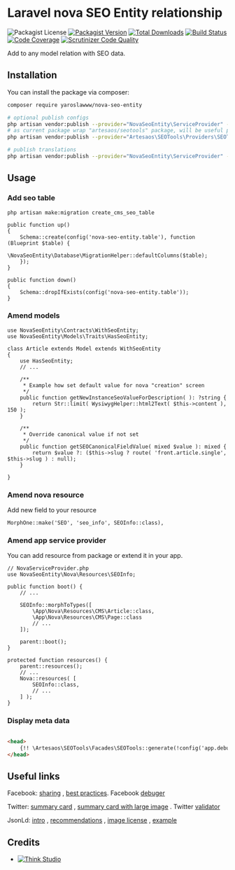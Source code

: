 # Laravel nova SEO Entity relationship

![Packagist License](https://img.shields.io/packagist/l/yaroslawww/nova-seo-entity?color=%234dc71f)
[![Packagist Version](https://img.shields.io/packagist/v/yaroslawww/nova-seo-entity)](https://packagist.org/packages/yaroslawww/nova-seo-entity)
[![Total Downloads](https://img.shields.io/packagist/dt/yaroslawww/nova-seo-entity)](https://packagist.org/packages/yaroslawww/nova-seo-entity)
[![Build Status](https://scrutinizer-ci.com/g/yaroslawww/nova-seo-entity/badges/build.png?b=master)](https://scrutinizer-ci.com/g/yaroslawww/nova-seo-entity/build-status/master)
[![Code Coverage](https://scrutinizer-ci.com/g/yaroslawww/nova-seo-entity/badges/coverage.png?b=master)](https://scrutinizer-ci.com/g/yaroslawww/nova-seo-entity/?branch=master)
[![Scrutinizer Code Quality](https://scrutinizer-ci.com/g/yaroslawww/nova-seo-entity/badges/quality-score.png?b=master)](https://scrutinizer-ci.com/g/yaroslawww/nova-seo-entity/?branch=master)

Add to any model relation with SEO data.

## Installation

You can install the package via composer:

```bash
composer require yaroslawww/nova-seo-entity

# optional publish configs
php artisan vendor:publish --provider="NovaSeoEntity\ServiceProvider" --tag="config"
# as current package wrap "artesaos/seotools" package, will be useful publish internal config:
php artisan vendor:publish --provider="Artesaos\SEOTools\Providers\SEOToolsServiceProvider"

# publish translations
php artisan vendor:publish --provider="NovaSeoEntity\ServiceProvider" --tag="lang"
```

## Usage

### Add seo table

```shell
php artisan make:migration create_cms_seo_table
```

```injectablephp
public function up()
{
    Schema::create(config('nova-seo-entity.table'), function (Blueprint $table) {
        \NovaSeoEntity\Database\MigrationHelper::defaultColumns($table);
    });
}

public function down()
{
    Schema::dropIfExists(config('nova-seo-entity.table'));
}
```

### Amend models

```injectablephp
use NovaSeoEntity\Contracts\WithSeoEntity;
use NovaSeoEntity\Models\Traits\HasSeoEntity;

class Article extends Model extends WithSeoEntity
{
    use HasSeoEntity;
    // ...
    
    /**
     * Example how set default value for nova "creation" screen
     */
    public function getNewInstanceSeoValueForDescription( ): ?string {
        return Str::limit( WysiwygHelper::html2Text( $this->content ), 150 );
    }
    
    /**
     * Override canonical value if not set
     */
    public function getSEOCanonicalFieldValue( mixed $value ): mixed {
        return $value ?: ($this->slug ? route( 'front.article.single', $this->slug ) : null);
    }

}
```

### Amend nova resource

Add new field to your resource

```injectablephp
MorphOne::make('SEO', 'seo_info', SEOInfo::class),
```

### Amend app service provider

You can add resource from package or extend it in your app.

```injectablephp
// NovaServiceProvider.php
use NovaSeoEntity\Nova\Resources\SEOInfo;

public function boot() {
    // ...

    SEOInfo::morphToTypes([
        \App\Nova\Resources\CMS\Article::class,
        \App\Nova\Resources\CMS\Page::class
        // ...
    ]);

    parent::boot();
}

protected function resources() {
    parent::resources();
    // ...
    Nova::resources( [
        SEOInfo::class,
        // ...
    ] );
}
```

### Display meta data

```html

<head>
    {!! \Artesaos\SEOTools\Facades\SEOTools::generate(!config('app.debug')) !!}
</head>
```

## Useful links

Facebook: [sharing](https://developers.facebook.com/docs/sharing/webmasters/)
, [best practices](https://developers.facebook.com/docs/sharing/best-practices#images).
Facebook [debuger](https://developers.facebook.com/tools/debug)

Twitter: [summary card](https://developer.twitter.com/en/docs/twitter-for-websites/cards/overview/summary)
, [summary card with large image](https://developer.twitter.com/en/docs/twitter-for-websites/cards/overview/summary-card-with-large-image)
. Twitter [validator](https://cards-dev.twitter.com/validator)

JsonLd: [intro](https://developers.google.com/search/docs/advanced/structured-data/intro-structured-data)
, [recommendations](https://developers.google.com/search/docs/advanced/structured-data/sd-policies)
, [image license](https://developers.google.com/search/docs/advanced/structured-data/image-license-metadata)
, [example](https://developers.google.com/search/docs/advanced/structured-data/article)

## Credits

- [![Think Studio](https://yaroslawww.github.io/images/sponsors/packages/logo-think-studio.png)](https://think.studio/)






